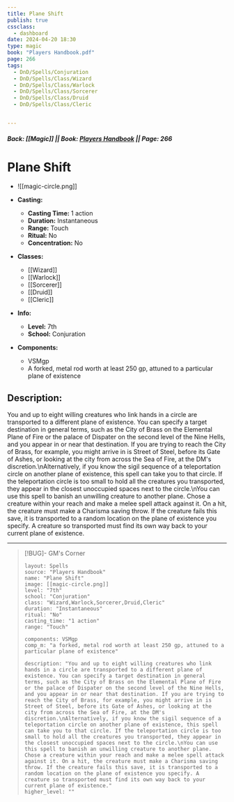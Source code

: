 ```yaml
---
title: Plane Shift
publish: true
cssclass:
  - dashboard
date: 2024-04-20 18:30
type: magic
book: "Players Handbook.pdf"
page: 266
tags:
  - DnD/Spells/Conjuration
  - DnD/Spells/Class/Wizard
  - DnD/Spells/Class/Warlock
  - DnD/Spells/Class/Sorcerer
  - DnD/Spells/Class/Druid
  - DnD/Spells/Class/Cleric


---
```


##### Back: [[Magic]] || Book: [Players Handbook](https://drive.google.com/drive/folders/1O5bhpYizcIT5xxAoLOuzCRht_PVS7VSG?usp=sharing) || Page: 266

# Plane Shift
- ![[magic-circle.png]]
- **Casting:**
    - **Casting Time:** 1 action
    - **Duration:** Instantaneous
    - **Range:** Touch
    - **Ritual:** No
    - **Concentration:** No
- **Classes:**
    - [[Wizard]]
    - [[Warlock]]
    - [[Sorcerer]]
    - [[Druid]]
    - [[Cleric]]

- **Info:**
    - **Level:** 7th
    - **School:** Conjuration
- **Components:**
    - VSMgp
    - A forked, metal rod worth at least 250 gp, attuned to a particular plane of existence

## Description:
You and up to eight willing creatures who link hands in a circle are transported to a different plane of existence. You can specify a target destination in general terms, such as the City of Brass on the Elemental Plane of Fire or the palace of Dispater on the second level of the Nine Hells, and you appear in or near that destination. If you are trying to reach the City of Brass, for example, you might arrive in is Street of Steel, before its Gate of Ashes, or looking at the city from across the Sea of Fire, at the DM's discretion.\nAlternatively, if you know the sigil sequence of a teleportation circle on another plane of existence, this spell can take you to that circle. If the teleportation circle is too small to hold all the creatures you transported, they appear in the closest unoccupied spaces next to the circle.\nYou can use this spell to banish an unwilling creature to another plane.  Chose a creature within your reach and make a melee spell attack against it. On a hit, the creature must make a Charisma saving throw. If the creature fails this save, it is transported to a random location on the plane of existence you specify. A creature so transported must find its own way back to your current plane of existence.



---

> [!BUG]- GM's Corner
>
> ```statblock
> layout: Spells
> source: "Players Handbook"
> name: "Plane Shift"
> image: [[magic-circle.png]]
> level: "7th"
> school: "Conjuration"
> class: "Wizard,Warlock,Sorcerer,Druid,Cleric"
> duration: "Instantaneous"
> ritual: "No"
> casting_time: "1 action"
> range: "Touch"
>
> components: VSMgp
> comp_m: "a forked, metal rod worth at least 250 gp, attuned to a particular plane of existence"
>
> description: "You and up to eight willing creatures who link hands in a circle are transported to a different plane of existence. You can specify a target destination in general terms, such as the City of Brass on the Elemental Plane of Fire or the palace of Dispater on the second level of the Nine Hells, and you appear in or near that destination. If you are trying to reach the City of Brass, for example, you might arrive in is Street of Steel, before its Gate of Ashes, or looking at the city from across the Sea of Fire, at the DM's discretion.\nAlternatively, if you know the sigil sequence of a teleportation circle on another plane of existence, this spell can take you to that circle. If the teleportation circle is too small to hold all the creatures you transported, they appear in the closest unoccupied spaces next to the circle.\nYou can use this spell to banish an unwilling creature to another plane.  Chose a creature within your reach and make a melee spell attack against it. On a hit, the creature must make a Charisma saving throw. If the creature fails this save, it is transported to a random location on the plane of existence you specify. A creature so transported must find its own way back to your current plane of existence."
> higher_level: ""
> ```
